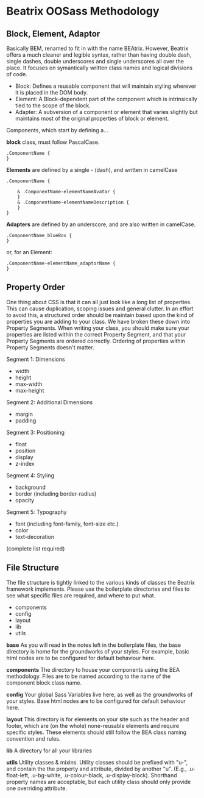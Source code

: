 Beatrix OOSass Methodology
==========================

Block, Element, Adaptor
-----------------------

Basically BEM, renamed to fit in with the name BEAtrix.
However, Beatrix offers a much cleaner and legible syntax, rather than having double dash, single dashes, double underscores and single underscores all over the place. It focuses on symantically written class names and logical divisions of code.

 - Block:
Defines a reusable component that will maintain styling wherever it is placed in the DOM body.
 - Element:
A Block-dependent part of the component which is intrinsically tied to the scope of the block.
 - Adapter:
A subversion of a component or element that varies slightly but maintains most of the original properties of block or element.

Components, which start by defining a...

 **block** class, must follow PascalCase.

    .ComponentName {
    }

**Elements** are defined by a single - (dash), and written in camelCase

    .ComponentName {
	     
        & .ComponentName-elementNameAvatar {
	    }
	    & .ComponentName-elementNameDescription {
	    }
    }

**Adapters** are defined by an underscore, and are also written in camelCase.

    .ComponentName_blueBox {
    }
or, for an Element:

    .ComponentName-elementName_adaptorName {
    }


Property Order
--------------

One thing about CSS is that it can all just look like a long list of properties. This can cause duplication, scoping issues and general clutter. In an effort to avoid this, a structured order should be maintain based upon the kind of properties you are adding to your class. We have broken these down into Property Segments. When writing your class, you should make sure your properties are listed within the correct Property Segment, and that your Property Segments are ordered correctly. Ordering of properties within Property Segments doesn't matter.

Segment 1: Dimensions

 - width
 - height
 - max-width
 - max-height

Segment 2: Additional Dimensions

 - margin
 - padding
 
Segment 3: Positioning

 - float
 - position
 - display
 - z-index

Segment 4: Styling

 - background 
 - border (including border-radius) 
 - opacity

Segment 5: Typography

 - font (including font-family, font-size etc.)
 - color
 - text-decoration

(complete list required)

File Structure
--------------

The file structure is tightly linked to the various kinds of classes the Beatrix framework implements.
Please use the boilerplate directories and files to see what specific files are required, and where to put what.

- components
- config
- layout
- lib
- utils

**base**
As you will read in the notes left in the boilerplate files, the base directory is home for the groundworks of your styles. For example, basic html nodes are to be configured for default behaviour here. 

**components**
The directory to house your components using the BEA methodology. 
Files are to be named according to the name of the component block class name.

**config**
Your global Sass Variables live here, as well as the groundworks of your styles. Base html nodes are to be configured for default behaviour here. 

**layout**
This directory is for elements on your site such as the header and footer, which are (on the whole) none-reusable elements and require specific styles. These elements should still follow the BEA class naming convention and rules.

**lib**
A directory for all your libraries

**utils**
Utility classes & mixins. Utility classes should be prefixed with "u-", and contain the the property and attribute, divided by another "u". (E.g., .u-float-left, .u-bg-white, .u-colour-black, .u-display-block). Shorthand property names are acceptable, but each utility class should only provide one overriding attribute.
